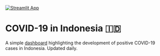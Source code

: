 [![Streamlit App](https://static.streamlit.io/badges/streamlit_badge_black_white.svg)](https://share.streamlit.io/sepam/covid-indo)
# COVID-19 in Indonesia 🇮🇩
A simple [dashboard](https://share.streamlit.io/sepam/covid-indo) highlighting the development of positive COVID-19 cases
in Indonesia. Updated daily.

